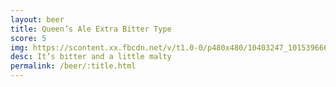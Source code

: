 ```yaml
---
layout: beer
title: Queen’s Ale Extra Bitter Type
score: 5
img: https://scontent.xx.fbcdn.net/v/t1.0-0/p480x480/10403247_10153966658678745_4947349393995850106_n.jpg?oh=1ff0d4817818b49c07457a1647e28cc1&oe=58DA9522
desc: It’s bitter and a little malty
permalink: /beer/:title.html
---
```

